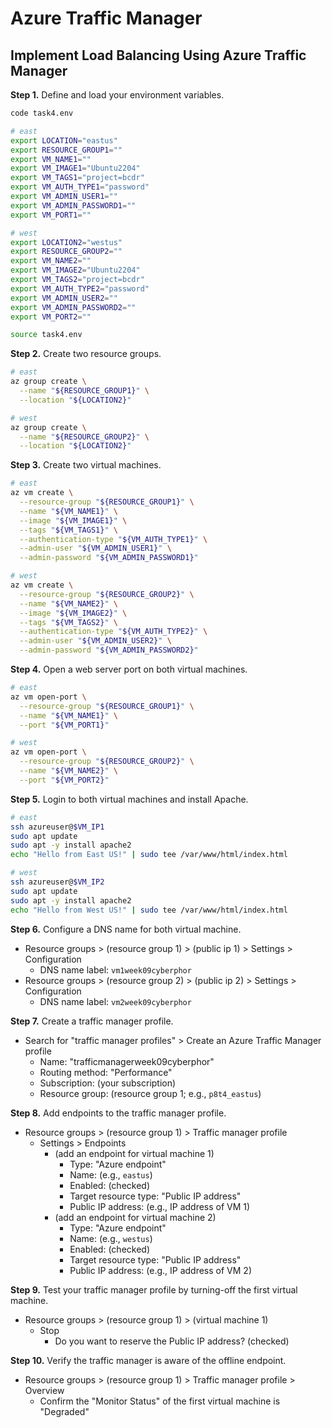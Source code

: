 # Azure Traffic Manager

## Implement Load Balancing Using Azure Traffic Manager
**Step 1.** Define and load your environment variables. 
```bash
code task4.env
```
```bash
# east
export LOCATION="eastus"
export RESOURCE_GROUP1=""
export VM_NAME1=""
export VM_IMAGE1="Ubuntu2204"
export VM_TAGS1="project=bcdr"
export VM_AUTH_TYPE1="password"
export VM_ADMIN_USER1=""
export VM_ADMIN_PASSWORD1=""
export VM_PORT1=""

# west
export LOCATION2="westus"
export RESOURCE_GROUP2=""
export VM_NAME2=""
export VM_IMAGE2="Ubuntu2204"
export VM_TAGS2="project=bcdr"
export VM_AUTH_TYPE2="password"
export VM_ADMIN_USER2=""
export VM_ADMIN_PASSWORD2=""
export VM_PORT2=""
```
```bash
source task4.env
```

**Step 2.** Create two resource groups. 
```bash
# east
az group create \
  --name "${RESOURCE_GROUP1}" \
  --location "${LOCATION2}"
```
```bash
# west
az group create \
  --name "${RESOURCE_GROUP2}" \
  --location "${LOCATION2}"
```

**Step 3.** Create two virtual machines.
```bash
# east
az vm create \
  --resource-group "${RESOURCE_GROUP1}" \
  --name "${VM_NAME1}" \
  --image "${VM_IMAGE1}" \
  --tags "${VM_TAGS1}" \
  --authentication-type "${VM_AUTH_TYPE1}" \
  --admin-user "${VM_ADMIN_USER1}" \
  --admin-password "${VM_ADMIN_PASSWORD1}"
```
```bash
# west
az vm create \
  --resource-group "${RESOURCE_GROUP2}" \
  --name "${VM_NAME2}" \
  --image "${VM_IMAGE2}" \
  --tags "${VM_TAGS2}" \
  --authentication-type "${VM_AUTH_TYPE2}" \
  --admin-user "${VM_ADMIN_USER2}" \
  --admin-password "${VM_ADMIN_PASSWORD2}"
```

**Step 4.** Open a web server port on both virtual machines. 
```bash
# east
az vm open-port \
  --resource-group "${RESOURCE_GROUP1}" \
  --name "${VM_NAME1}" \
  --port "${VM_PORT1}"
```
```bash
# west
az vm open-port \
  --resource-group "${RESOURCE_GROUP2}" \
  --name "${VM_NAME2}" \
  --port "${VM_PORT2}"
```

**Step 5.** Login to both virtual machines and install Apache. 
```bash
# east
ssh azureuser@$VM_IP1
sudo apt update
sudo apt -y install apache2
echo "Hello from East US!" | sudo tee /var/www/html/index.html
```
```bash
# west
ssh azureuser@$VM_IP2
sudo apt update
sudo apt -y install apache2
echo "Hello from West US!" | sudo tee /var/www/html/index.html
```

**Step 6.** Configure a DNS name for both virtual machine. 
* Resource groups > (resource group 1) > (public ip 1) > Settings > Configuration
  * DNS name label: `vm1week09cyberphor`
* Resource groups > (resource group 2) > (public ip 2) > Settings > Configuration
  * DNS name label: `vm2week09cyberphor`

**Step 7.** Create a traffic manager profile. 
* Search for "traffic manager profiles" > Create an Azure Traffic Manager profile
  * Name: "trafficmanagerweek09cyberphor"
  * Routing method: "Performance"
  * Subscription: (your subscription)
  * Resource group: (resource group 1; e.g., `p8t4_eastus`)

**Step 8.** Add endpoints to the traffic manager profile. 
* Resource groups > (resource group 1) > Traffic manager profile
  * Settings > Endpoints
    * (add an endpoint for virtual machine 1)
      * Type: "Azure endpoint"
      * Name: (e.g., `eastus`)
      * Enabled: (checked)
      * Target resource type: "Public IP address"
      * Public IP address: (e.g., IP address of VM 1)
    * (add an endpoint for virtual machine 2)
      * Type: "Azure endpoint"
      * Name: (e.g., `westus`)
      * Enabled: (checked)
      * Target resource type: "Public IP address"
      * Public IP address: (e.g., IP address of VM 2)

**Step 9.** Test your traffic manager profile by turning-off the first virtual machine. 
* Resource groups > (resource group 1) > (virtual machine 1)
  * Stop
    * Do you want to reserve the Public IP address? (checked)

**Step 10.** Verify the traffic manager is aware of the offline endpoint.
* Resource groups > (resource group 1) > Traffic manager profile > Overview
  * Confirm the "Monitor Status" of the first virtual machine is "Degraded"